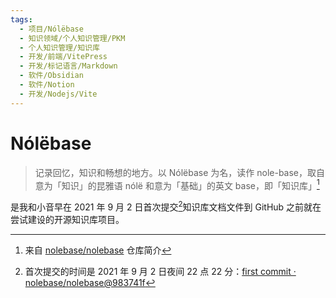 ```yaml
---
tags:
  - 项目/Nólëbase
  - 知识领域/个人知识管理/PKM
  - 个人知识管理/知识库
  - 开发/前端/VitePress
  - 开发/标记语言/Markdown
  - 软件/Obsidian
  - 软件/Notion
  - 开发/Nodejs/Vite
---
```


# Nólëbase

> 记录回忆，知识和畅想的地方。以 Nólëbase 为名，读作 nole-base，取自意为「知识」的昆雅语 nólë 和意为「基础」的英文 base，即「知识库」[^1]

是我和小音早在 2021 年 9 月 2 日首次提交[^2]知识库文档文件到 GitHub 之前就在尝试建设的开源知识库项目。

[^1]:  来自 [nolebase/nolebase](https://github.com/nolebase/nolebase) 仓库简介
[^2]: 首次提交的时间是 2021 年 9 月 2 日夜间 22 点 22 分：[first commit · nolebase/nolebase@983741f](https://github.com/nolebase/nolebase/commit/983741fd5a6e9e5507bc4ca81a97ffc16dd6be7f)
